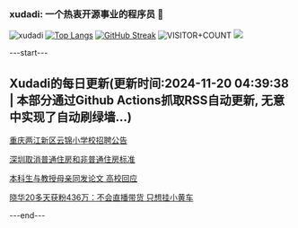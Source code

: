 ### xudadi: 一个热衷开源事业的程序员 👋

![xudadi](https://github-readme-stats-git-masterorgs-github-readme-stats-team.vercel.app/api?username=xudadi)
[![Top Langs](https://github-readme-stats.vercel.app/api/top-langs/?username=xudadi)](https://github.com/anuraghazra/github-readme-stats)
[![GitHub Streak](https://streak-stats.demolab.com?user=xudadi&locale=zh_Hans)](https://git.io/streak-stats)
![VISITOR+COUNT](https://komarev.com/ghpvc/?username=xudadi&label=VISITOR+COUNT)
![](https://raw.githubusercontent.com/xudadi/xudadi/main/assets/github-contribution-grid-snake.svg)


---start---

## Xudadi的每日更新(更新时间:2024-11-20 04:39:38 | 本部分通过Github Actions抓取RSS自动更新, 无意中实现了自动刷绿墙...)

[重庆两江新区云锦小学校招聘公告](https://www.gongkaoleida.com/article/2199873)

[深圳取消普通住房和非普通住房标准](https://m.163.com/news/article/JHCUHSMS0001899O.html)

[本科生与教授母亲同发论文 高校回应](https://m.163.com/news/article/JHA40ICK051492T3.html)

[晓华20多天获粉436万：不会直播带货 只想挂小黄车](https://m.163.com/news/article/JHCN26GC053469LG.html)

---end---

